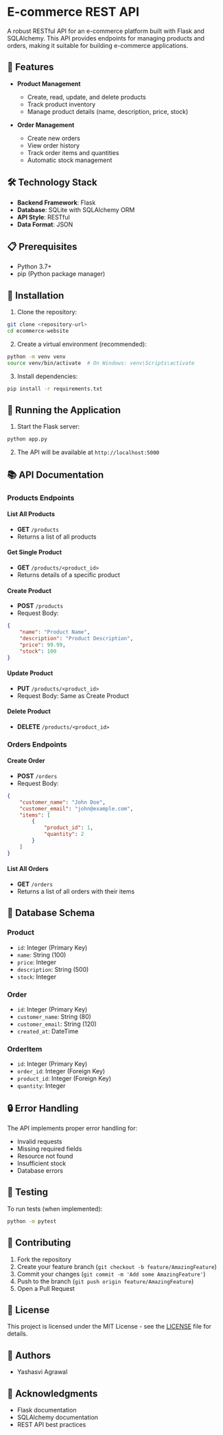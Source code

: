 # E-commerce REST API

A robust RESTful API for an e-commerce platform built with Flask and SQLAlchemy. This API provides endpoints for managing products and orders, making it suitable for building e-commerce applications.

## 🚀 Features

- **Product Management**
  - Create, read, update, and delete products
  - Track product inventory
  - Manage product details (name, description, price, stock)

- **Order Management**
  - Create new orders
  - View order history
  - Track order items and quantities
  - Automatic stock management

## 🛠️ Technology Stack

- **Backend Framework**: Flask
- **Database**: SQLite with SQLAlchemy ORM
- **API Style**: RESTful
- **Data Format**: JSON

## 📋 Prerequisites

- Python 3.7+
- pip (Python package manager)

## 🔧 Installation

1. Clone the repository:
```bash
git clone <repository-url>
cd ecommerce-website
```

2. Create a virtual environment (recommended):
```bash
python -m venv venv
source venv/bin/activate  # On Windows: venv\Scripts\activate
```

3. Install dependencies:
```bash
pip install -r requirements.txt
```

## 🚀 Running the Application

1. Start the Flask server:
```bash
python app.py
```

2. The API will be available at `http://localhost:5000`

## 📚 API Documentation

### Products Endpoints

#### List All Products
- **GET** `/products`
- Returns a list of all products

#### Get Single Product
- **GET** `/products/<product_id>`
- Returns details of a specific product

#### Create Product
- **POST** `/products`
- Request Body:
```json
{
    "name": "Product Name",
    "description": "Product Description",
    "price": 99.99,
    "stock": 100
}
```

#### Update Product
- **PUT** `/products/<product_id>`
- Request Body: Same as Create Product

#### Delete Product
- **DELETE** `/products/<product_id>`

### Orders Endpoints

#### Create Order
- **POST** `/orders`
- Request Body:
```json
{
    "customer_name": "John Doe",
    "customer_email": "john@example.com",
    "items": [
        {
            "product_id": 1,
            "quantity": 2
        }
    ]
}
```

#### List All Orders
- **GET** `/orders`
- Returns a list of all orders with their items

## 💾 Database Schema

### Product
- `id`: Integer (Primary Key)
- `name`: String (100)
- `price`: Integer
- `description`: String (500)
- `stock`: Integer

### Order
- `id`: Integer (Primary Key)
- `customer_name`: String (80)
- `customer_email`: String (120)
- `created_at`: DateTime

### OrderItem
- `id`: Integer (Primary Key)
- `order_id`: Integer (Foreign Key)
- `product_id`: Integer (Foreign Key)
- `quantity`: Integer

## 🔒 Error Handling

The API implements proper error handling for:
- Invalid requests
- Missing required fields
- Resource not found
- Insufficient stock
- Database errors

## 🧪 Testing

To run tests (when implemented):
```bash
python -m pytest
```

## 📝 Contributing

1. Fork the repository
2. Create your feature branch (`git checkout -b feature/AmazingFeature`)
3. Commit your changes (`git commit -m 'Add some AmazingFeature'`)
4. Push to the branch (`git push origin feature/AmazingFeature`)
5. Open a Pull Request

## 📄 License

This project is licensed under the MIT License - see the [LICENSE](LICENSE) file for details.

## 👥 Authors

- Yashasvi Agrawal

## 🙏 Acknowledgments

- Flask documentation
- SQLAlchemy documentation
- REST API best practices
